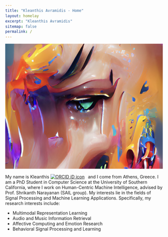 ```yaml
---
title: "Kleanthis Avramidis - Home"
layout: homelay
excerpt: "Kleanthis Avramidis"
sitemap: false
permalink: /
---
```


<img src="images/emotions.png"
     alt="Sailing"
     style="float: center" width="620" height="400">

My name is Kleanthis <a itemprop="sameAs" content="https://orcid.org/0000-0003-0308-795X" href="https://orcid.org/0000-0003-0308-795X" target="orcid.widget" rel="me noopener noreferrer" style="vertical-align:top;"><img src="https://orcid.org/sites/default/files/images/orcid_16x16.png" style="width:1em;margin-right:.5em;" alt="ORCID iD icon"></a> and I come from Athens, Greece. I am a PhD Student in Computer Science at the University of Southern California, where I work on Human-Centric Machine Intelligence, advised by Prof. Shrikanth Narayanan (SAIL group). My interests lie in the fields of Signal Processing and Machine Learning Applications. Specifically, my research interests include:

* Multimodal Representation Learning
* Audio and Music Information Retrieval
* Affective Computing and Emotion Research
* Behavioral Signal Processing and Learning

